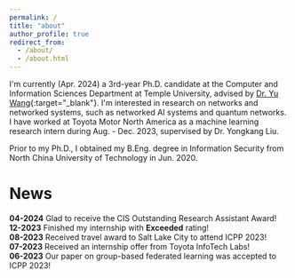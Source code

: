 ```yaml
---
permalink: /
title: "about"
author_profile: true
redirect_from: 
  - /about/
  - /about.html
---
```


I'm currently (Apr. 2024) a 3rd-year Ph.D. candidate at the Computer and Information Sciences Department at Temple University, advised by [Dr. Yu Wang](https://cis.temple.edu/~yu/){:target="_blank"}. I'm interested in research on networks and networked systems, such as networked AI systems and quantum networks. I have worked at Toyota Motor North America as a machine learning research intern during Aug. - Dec. 2023, supervised by Dr. Yongkang Liu.

Prior to my Ph.D., I obtained my B.Eng. degree in Information Security from North China University of Technology in Jun. 2020. 


# News  

**04-2024**   Glad to receive the CIS Outstanding Research Assistant Award!  
**12-2023**   Finished my internship with **Exceeded** rating!  
**08-2023**   Received travel award to Salt Lake City to attend ICPP 2023!  
**07-2023**   Received an internship offer from Toyota InfoTech Labs!  
**06-2023**   Our paper on group-based federated learning was accepted to ICPP 2023!  

